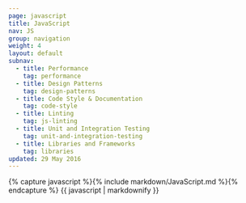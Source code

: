 ```yaml
---
page: javascript
title: JavaScript
nav: JS
group: navigation
weight: 4
layout: default
subnav:
  - title: Performance
    tag: performance
  - title: Design Patterns
    tag: design-patterns
  - title: Code Style & Documentation
    tag: code-style
  - title: Linting
    tag: js-linting
  - title: Unit and Integration Testing
    tag: unit-and-integration-testing
  - title: Libraries and Frameworks
    tag: libraries
updated: 29 May 2016
---
```


<div class="docs-section">
		{% capture javascript %}{% include markdown/JavaScript.md %}{% endcapture %}
		{{ javascript | markdownify }}
</div>
